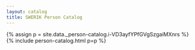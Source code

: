 ```yaml
---
layout: catalog
title: SWERIK Person Catalog
---
```

{% assign p = site.data._person-catalog.i-VD3ayfYPfGVgSzgaiMXnrs %}
{% include person-catalog.html p=p %}

